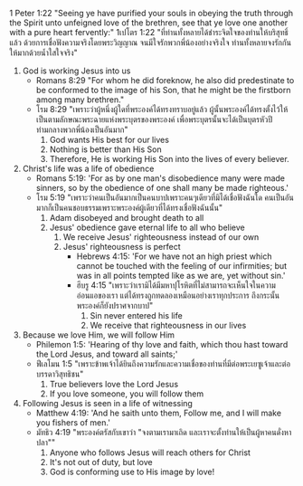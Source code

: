 1 Peter 1:22 "Seeing ye have purified your souls in obeying the truth through the Spirit unto unfeigned love of the brethren, see that ye love one another with a pure heart fervently:"
1เปโตร 1:22 "ที่ท่านทั้งหลายได้ชำระจิตใจของท่านให้บริสุทธิ์แล้ว ด้วยการเชื่อฟังความจริงโดยพระวิญญาณ จนมีใจรักพวกพี่น้องอย่างจริงใจ ท่านทั้งหลายจงรักกันให้มากด้วยน้ำใสใจจริง"

1. God is working Jesus into us
    - Romans 8:29 "For whom he did foreknow, he also did predestinate to be conformed to the image of his Son, that he might be the firstborn among many brethren."
    - โรม 8:29 "เพราะว่าผู้หนึ่งผู้ใดที่พระองค์ได้ทรงทราบอยู่แล้ว ผู้นั้นพระองค์ได้ทรงตั้งไว้ให้เป็นตามลักษณะพระฉายแห่งพระบุตรของพระองค์ เพื่อพระบุตรนั้นจะได้เป็นบุตรหัวปีท่ามกลางพวกพี่น้องเป็นอันมาก"
        1. God wants His best for our lives
        2. Nothing is better than His Son
        3. Therefore, He is working His Son into the lives of every believer.
2. Christ's life was a life of obedience
    - Romans 5:19: 'For as by one man's disobedience many were made sinners, so by the obedience of one shall many be made righteous.'
    - โรม 5:19 "เพราะว่าคนเป็นอันมากเป็นคนบาปเพราะคนๆเดียวที่มิได้เชื่อฟังฉันใด คนเป็นอันมากก็เป็นคนชอบธรรมเพราะพระองค์ผู้เดียวที่ได้ทรงเชื่อฟังฉันนั้น"
        1. Adam disobeyed and brought death to all
        2. Jesus' obedience gave eternal life to all who believe
            1. We receive Jesus' righteousness instead of our own
            2. Jesus' righteousness is perfect
                - Hebrews 4:15: 'For we have not an high priest which cannot be touched with the feeling of our infirmities; but was in all points tempted like as we are, yet without sin.'
                - ฮีบรู 4:15 "เพราะว่าเรามิได้มีมหาปุโรหิตที่ไม่สามารถจะเห็นใจในความอ่อนแอของเรา แต่ได้ทรงถูกทดลองเหมือนอย่างเราทุกประการ ถึงกระนั้นพระองค์ก็ยังปราศจากบาป"
                    1. Sin never entered his life
                    2. We receive that righteousness in our lives
3. Because we love Him, we will follow Him
    - Philemon 1:5: 'Hearing of thy love and faith, which thou hast toward the Lord Jesus, and toward all saints;'
    - ฟีเลโมน 1:5 "เพราะข้าพเจ้าได้ยินถึงความรักและความเชื่อของท่านที่มีต่อพระเยซูเจ้าและต่อบรรดาวิสุทธิชน"
        1. True believers love the Lord Jesus
        2. If you love someone, you will follow them
4. Following Jesus is seen in a life of witnessing
    - Matthew 4:19: 'And he saith unto them, Follow me, and I will make you fishers of men.'
    - มัทธิว 4:19 "พระองค์ตรัสกับเขาว่า "จงตามเรามาเถิด และเราจะตั้งท่านให้เป็นผู้หาคนดั่งหาปลา""
        1. Anyone who follows Jesus will reach others for Christ
        2. It's not out of duty, but love
        3. God is conforming use to His image by love!